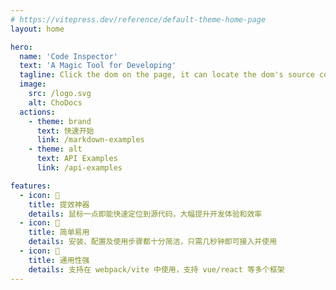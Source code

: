 ```yaml
---
# https://vitepress.dev/reference/default-theme-home-page
layout: home

hero:
  name: 'Code Inspector'
  text: 'A Magic Tool for Developing'
  tagline: Click the dom on the page, it can locate the dom's source code in the IDE
  image:
    src: /logo.svg
    alt: ChoDocs
  actions:
    - theme: brand
      text: 快速开始
      link: /markdown-examples
    - theme: alt
      text: API Examples
      link: /api-examples

features:
  - icon: 🚀
    title: 提效神器
    details: 鼠标一点即能快速定位到源代码，大幅提升开发体验和效率
  - icon: 📖
    title: 简单易用
    details: 安装、配置及使用步骤都十分简洁，只需几秒钟即可接入并使用
  - icon: 🎨
    title: 通用性强
    details: 支持在 webpack/vite 中使用，支持 vue/react 等多个框架
---
```

